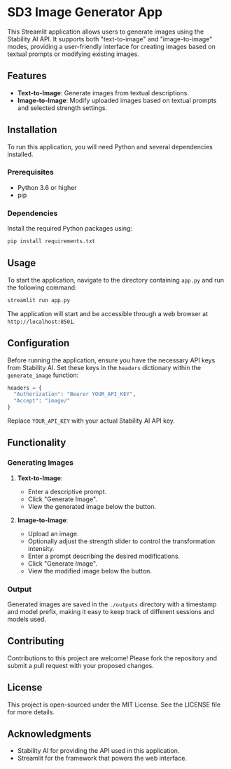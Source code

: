 # SD3 Image Generator App

This Streamlit application allows users to generate images using the Stability AI API. It supports both "text-to-image" and "image-to-image" modes, providing a user-friendly interface for creating images based on textual prompts or modifying existing images.

## Features

- **Text-to-Image**: Generate images from textual descriptions.
- **Image-to-Image**: Modify uploaded images based on textual prompts and selected strength settings.

## Installation

To run this application, you will need Python and several dependencies installed.

### Prerequisites

- Python 3.6 or higher
- pip

### Dependencies

Install the required Python packages using:
```bash
pip install requirements.txt
````

## Usage

To start the application, navigate to the directory containing `app.py` and run the following command:
```bash
streamlit run app.py
```

The application will start and be accessible through a web browser at `http://localhost:8501`.

## Configuration

Before running the application, ensure you have the necessary API keys from Stability AI. Set these keys in the `headers` dictionary within the `generate_image` function:
```python
headers = {
  "Authorization": "Bearer YOUR_API_KEY",
  "Accept": "image/"
}
```

Replace `YOUR_API_KEY` with your actual Stability AI API key.

## Functionality

### Generating Images

1. **Text-to-Image**:
   - Enter a descriptive prompt.
   - Click "Generate Image".
   - View the generated image below the button.

2. **Image-to-Image**:
   - Upload an image.
   - Optionally adjust the strength slider to control the transformation intensity.
   - Enter a prompt describing the desired modifications.
   - Click "Generate Image".
   - View the modified image below the button.

### Output

Generated images are saved in the `./outputs` directory with a timestamp and model prefix, making it easy to keep track of different sessions and models used.

## Contributing

Contributions to this project are welcome! Please fork the repository and submit a pull request with your proposed changes.

## License

This project is open-sourced under the MIT License. See the LICENSE file for more details.

## Acknowledgments

- Stability AI for providing the API used in this application.
- Streamlit for the framework that powers the web interface.

